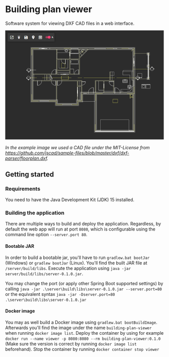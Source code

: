 # Building plan viewer

Software system for viewing DXF CAD files in a web interface.

![Example](docs/example.png)

*In the example image we used a CAD file under the MIT-License from https://github.com/jscad/sample-files/blob/master/dxf/dxf-parser/floorplan.dxf.*

## Getting started

### Requirements

You need to have the Java Development Kit (JDK) 15 installed.

### Building the application

There are multiple ways to build and deploy the application.
Regardless, by default the web app will run at port `8080`, which is configurable using the command line option `--server.port 80`.

#### Bootable JAR

In order to build a bootable jar, you'll have to run `gradlew.bat bootJar` (Windows) or `gradlew bootJar` (Linux).
You'll find the built JAR file at `/server/build/libs`.
Execute the application using `java -jar server/build/libs/server-0.1.0.jar`.

You may change the port (or apply other Spring Boot supported settings) by calling `java -jar .\server\build\libs\server-0.1.0.jar --server.port=80` or the equivalent syntax `java -jar -Dserver.port=80 .\server\build\libs\server-0.1.0.jar`

#### Docker image

You may as well build a Docker image using `gradlew.bat bootBuildImage`.
Afterwards you'll find the image under the name `building-plan-viewer` when running `docker image list`.
Deploy the container by using for example `docker run --name viewer -p 8080:8080 --rm building-plan-viewer:0.1.0` (Make sure the version is correct by running `docker image list` beforehand).
Stop the container by running `docker container stop viewer`
